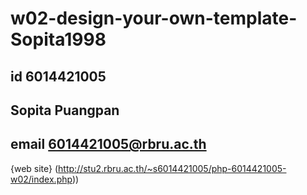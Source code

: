 # w02-design-your-own-template-Sopita1998
## id 6014421005
## Sopita Puangpan
## email 6014421005@rbru.ac.th

{web site}
(http://stu2.rbru.ac.th/~s6014421005/php-6014421005-w02/index.php))
